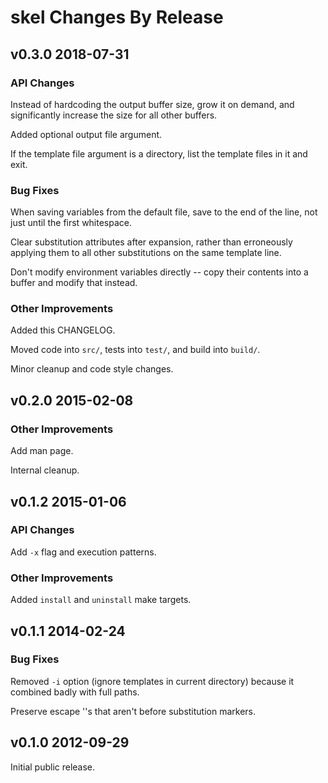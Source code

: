 # skel Changes By Release

## v0.3.0 2018-07-31

### API Changes

Instead of hardcoding the output buffer size, grow it on demand,
and significantly increase the size for all other buffers. 

Added optional output file argument.

If the template file argument is a directory, list the template
files in it and exit.


### Bug Fixes

When saving variables from the default file, save to the end of the
line, not just until the first whitespace.

Clear substitution attributes after expansion, rather than erroneously
applying them to all other substitutions on the same template line.

Don't modify environment variables directly -- copy their contents into
a buffer and modify that instead.


### Other Improvements

Added this CHANGELOG.

Moved code into `src/`, tests into `test/`, and build into `build/`.

Minor cleanup and code style changes.


## v0.2.0 2015-02-08

### Other Improvements

Add man page.

Internal cleanup.


## v0.1.2 2015-01-06

### API Changes

Add `-x` flag and execution patterns.

### Other Improvements

Added `install` and `uninstall` make targets.


## v0.1.1 2014-02-24

### Bug Fixes

Removed `-i` option (ignore templates in current directory) because
it combined badly with full paths.

Preserve escape '\'s that aren't before substitution markers.


## v0.1.0 2012-09-29

Initial public release.
